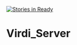 [![Stories in Ready](https://badge.waffle.io/E2i9/Virdi_Server.png?label=ready&title=Ready)](https://waffle.io/E2i9/Virdi_Server)
# Virdi_Server
